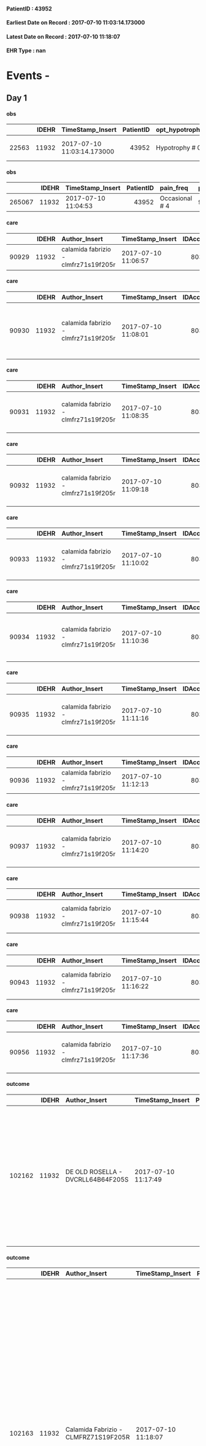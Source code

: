 
#### PatientID : 43952
#### Earliest Date on Record : 2017-07-10 11:03:14.173000
#### Latest Date on Record : 2017-07-10 11:18:07
#### EHR Type : nan

# Events - 

## Day 1

#### obs
|       |   IDEHR | TimeStamp_Insert           |   PatientID | opt_hypotrophy   | chk_eloquence                     | asthenia     | dyspnoea   | body_temp    | agitation_behavior_freq   | cognitive_state   |
|------:|--------:|:---------------------------|------------:|:-----------------|:----------------------------------|:-------------|:-----------|:-------------|:--------------------------|:------------------|
| 22563 |   11932 | 2017-07-10 11:03:14.173000 |       43952 | Hypotrophy # 0   | fluent speech # 0; dysarthria # 4 | Moderate # 2 | No # 0     | Apyrexia # 0 | quiet # 0                 | Polished # 2      |

#### obs
|        |   IDEHR | TimeStamp_Insert    |   PatientID | pain_freq      | pain_relief   |
|-------:|--------:|:--------------------|------------:|:---------------|:--------------|
| 265067 |   11932 | 2017-07-10 11:04:53 |       43952 | Occasional # 4 | 90% # 9       |

#### care
|       |   IDEHR | Author_Insert                        | TimeStamp_Insert    |   IDAccess | EHRType   |   PatientID |   IDTERAPIE_OUTPAT_VIDAS | ds_altro_farmaco     | ds_dose   | opt_via_di_somm   | ds_ora     | dt_data_inizio      |   opt_pregressa |   opt_somm_terapia |   opt_estemporanea |   opt_termina |   opt_somm_in_pompa | opt_farmaco                  |
|------:|--------:|:-------------------------------------|:--------------------|-----------:|:----------|------------:|-------------------------:|:---------------------|:----------|:------------------|:-----------|:--------------------|----------------:|-------------------:|-------------------:|--------------:|--------------------:|:-----------------------------|
| 90929 |   11932 | calamida fabrizio - clmfrz71s19f205r | 2017-07-10 11:06:57 |      80379 | amb       |       43952 |                    68563 | zanipril cp 20/10 mg | 1 cp      | oral # 0 = 0      | 08 # 8 = 0 | 2017-07-10 00:00:00 |               1 |                  0 |                  0 |             0 |                   0 | other (see notes) # 2004 = 0 |

#### care
|       |   IDEHR | Author_Insert                        | TimeStamp_Insert    |   IDAccess | EHRType   |   PatientID |   IDTERAPIE_OUTPAT_VIDAS | ds_dose   | opt_via_di_somm   | ds_ora                               | dt_data_inizio      |   opt_pregressa |   opt_somm_terapia |   opt_estemporanea |   opt_termina |   opt_somm_in_pompa | opt_farmaco                              |
|------:|--------:|:-------------------------------------|:--------------------|-----------:|:----------|------------:|-------------------------:|:----------|:------------------|:-------------------------------------|:--------------------|----------------:|-------------------:|-------------------:|--------------:|--------------------:|:-----------------------------------------|
| 90930 |   11932 | calamida fabrizio - clmfrz71s19f205r | 2017-07-10 11:08:01 |      80379 | amb       |       43952 |                    68564 | 25 mg     | oral # 0 = 0      | 08 # 8 = 0; 14 # 14 = 0; 21 # 21 = 0 | 2017-07-10 00:00:00 |               1 |                  0 |                  0 |             0 |                   0 | pregabalin (lyrica 25 mg cps) # 1771 = 0 |

#### care
|       |   IDEHR | Author_Insert                        | TimeStamp_Insert    |   IDAccess | EHRType   |   PatientID |   IDTERAPIE_OUTPAT_VIDAS | ds_dose   | opt_via_di_somm   | ds_ora     | dt_data_inizio      |   opt_pregressa |   opt_somm_terapia |   opt_estemporanea |   opt_termina |   opt_somm_in_pompa | opt_farmaco                                     |
|------:|--------:|:-------------------------------------|:--------------------|-----------:|:----------|------------:|-------------------------:|:----------|:------------------|:-----------|:--------------------|----------------:|-------------------:|-------------------:|--------------:|--------------------:|:------------------------------------------------|
| 90931 |   11932 | calamida fabrizio - clmfrz71s19f205r | 2017-07-10 11:08:35 |      80379 | amb       |       43952 |                    68565 | 1 cp      | oral # 0 = 0      | 07 # 7 = 0 | 2017-07-10 00:00:00 |               1 |                  0 |                  0 |             0 |                   0 | pantoprazole (20 mg pantoprazole cps) # 963 = 0 |

#### care
|       |   IDEHR | Author_Insert                        | TimeStamp_Insert    |   IDAccess | EHRType   |   PatientID |   IDTERAPIE_OUTPAT_VIDAS | ds_dose   | opt_via_di_somm   | ds_ora     | dt_data_inizio      |   opt_pregressa |   opt_somm_terapia |   opt_estemporanea |   opt_termina |   opt_somm_in_pompa | opt_farmaco                                                              |
|------:|--------:|:-------------------------------------|:--------------------|-----------:|:----------|------------:|-------------------------:|:----------|:------------------|:-----------|:--------------------|----------------:|-------------------:|-------------------:|--------------:|--------------------:|:-------------------------------------------------------------------------|
| 90932 |   11932 | calamida fabrizio - clmfrz71s19f205r | 2017-07-10 11:09:18 |      80379 | amb       |       43952 |                    68566 | 1 cp      | oral # 0 = 0      | 08 # 8 = 0 | 2017-07-10 00:00:00 |               1 |                  0 |                  0 |             0 |                   0 | amiloride / hydrochlorothiazide (moduretic 5 + 50 mg tablets) # 1233 = 0 |

#### care
|       |   IDEHR | Author_Insert                        | TimeStamp_Insert    |   IDAccess | EHRType   |   PatientID |   IDTERAPIE_OUTPAT_VIDAS | ds_dose   | opt_via_di_somm   | ds_ora     | dt_data_inizio      |   opt_pregressa |   opt_somm_terapia |   opt_estemporanea |   opt_termina |   opt_somm_in_pompa | opt_farmaco                                   |
|------:|--------:|:-------------------------------------|:--------------------|-----------:|:----------|------------:|-------------------------:|:----------|:------------------|:-----------|:--------------------|----------------:|-------------------:|-------------------:|--------------:|--------------------:|:----------------------------------------------|
| 90933 |   11932 | calamida fabrizio - clmfrz71s19f205r | 2017-07-10 11:10:02 |      80379 | amb       |       43952 |                    68567 | 25 mg     | oral # 0 = 0      | 08 # 8 = 0 | 2017-07-10 00:00:00 |               1 |                  0 |                  0 |             0 |                   0 | atenolol (atenolol 100 mg tablets) # 1240 = 0 |

#### care
|       |   IDEHR | Author_Insert                        | TimeStamp_Insert    |   IDAccess | EHRType   |   PatientID |   IDTERAPIE_OUTPAT_VIDAS | ds_dose   | opt_via_di_somm   | ds_ora      | dt_data_inizio      |   opt_pregressa |   opt_somm_terapia |   opt_estemporanea |   opt_termina |   opt_somm_in_pompa | opt_farmaco                                                    |
|------:|--------:|:-------------------------------------|:--------------------|-----------:|:----------|------------:|-------------------------:|:----------|:------------------|:------------|:--------------------|----------------:|-------------------:|-------------------:|--------------:|--------------------:|:---------------------------------------------------------------|
| 90934 |   11932 | calamida fabrizio - clmfrz71s19f205r | 2017-07-10 11:10:36 |      80379 | amb       |       43952 |                    68568 | 1 cp      | oral # 0 = 0      | 13 # 13 = 0 | 2017-07-10 00:00:00 |               1 |                  0 |                  0 |             0 |                   0 | acetylsalicylic acid (cardioaspirin 100 mg tablets) # 1150 = 0 |

#### care
|       |   IDEHR | Author_Insert                        | TimeStamp_Insert    |   IDAccess | EHRType   |   PatientID |   IDTERAPIE_OUTPAT_VIDAS | ds_dose   | opt_via_di_somm   | ds_ora      | dt_data_inizio      |   opt_pregressa |   opt_somm_terapia |   opt_estemporanea |   opt_termina |   opt_somm_in_pompa | opt_farmaco                                         |
|------:|--------:|:-------------------------------------|:--------------------|-----------:|:----------|------------:|-------------------------:|:----------|:------------------|:------------|:--------------------|----------------:|-------------------:|-------------------:|--------------:|--------------------:|:----------------------------------------------------|
| 90935 |   11932 | calamida fabrizio - clmfrz71s19f205r | 2017-07-10 11:11:16 |      80379 | amb       |       43952 |                    68569 | 1/2 cp    | oral # 0 = 0      | 18 # 18 = 0 | 2017-07-10 00:00:00 |               1 |                  0 |                  0 |             0 |                   0 | allopurinol (allopurinol 300 mg tablets) # 1585 = 0 |

#### care
|       |   IDEHR | Author_Insert                        | TimeStamp_Insert    |   IDAccess | EHRType   |   PatientID |   IDTERAPIE_OUTPAT_VIDAS | ds_altro_farmaco   | ds_dose   | opt_via_di_somm   | ds_ora      | dt_data_inizio      |   opt_pregressa |   opt_somm_terapia |   opt_estemporanea |   opt_termina |   opt_somm_in_pompa | opt_farmaco                  |
|------:|--------:|:-------------------------------------|:--------------------|-----------:|:----------|------------:|-------------------------:|:-------------------|:----------|:------------------|:------------|:--------------------|----------------:|-------------------:|-------------------:|--------------:|--------------------:|:-----------------------------|
| 90936 |   11932 | calamida fabrizio - clmfrz71s19f205r | 2017-07-10 11:12:13 |      80379 | amb       |       43952 |                    68570 | crestor 10 mg cp   | 1 cp      | oral # 0 = 0      | 22 # 22 = 0 | 2017-07-10 00:00:00 |               1 |                  0 |                  0 |             0 |                   0 | other (see notes) # 2004 = 0 |

#### care
|       |   IDEHR | Author_Insert                        | TimeStamp_Insert    |   IDAccess | EHRType   |   PatientID |   IDTERAPIE_OUTPAT_VIDAS | ds_dose   | opt_via_di_somm   | ds_ora                  | dt_data_inizio      |   opt_pregressa |   opt_somm_terapia |   opt_estemporanea |   opt_termina |   opt_somm_in_pompa | opt_farmaco                              |
|------:|--------:|:-------------------------------------|:--------------------|-----------:|:----------|------------:|-------------------------:|:----------|:------------------|:------------------------|:--------------------|----------------:|-------------------:|-------------------:|--------------:|--------------------:|:-----------------------------------------|
| 90937 |   11932 | calamida fabrizio - clmfrz71s19f205r | 2017-07-10 11:14:20 |      80379 | amb       |       43952 |                    68571 | 1 bs      | oral # 0 = 0      | 08 # 8 = 0; 18 # 18 = 0 | 2017-07-10 00:00:00 |               1 |                  0 |                  0 |             0 |                   0 | potassium (40 potassion bust) # 1980 = 0 |

#### care
|       |   IDEHR | Author_Insert                        | TimeStamp_Insert    |   IDAccess | EHRType   |   PatientID |   IDTERAPIE_OUTPAT_VIDAS | ds_altro_farmaco                | ds_dose   | opt_via_di_somm   | ds_ora           | dt_data_inizio      |   opt_pregressa |   opt_somm_terapia |   opt_estemporanea |   opt_termina |   opt_somm_in_pompa | opt_farmaco                  | Note_al_bisogno   |
|------:|--------:|:-------------------------------------|:--------------------|-----------:|:----------|------------:|-------------------------:|:--------------------------------|:----------|:------------------|:-----------------|:--------------------|----------------:|-------------------:|-------------------:|--------------:|--------------------:|:-----------------------------|:------------------|
| 90938 |   11932 | calamida fabrizio - clmfrz71s19f205r | 2017-07-10 11:15:44 |      80379 | amb       |       43952 |                    68572 | paracetamol (efferalgan) cp 1 g | 1 cp      | oral # 0 = 0      | at need # 24 = 0 | 2017-07-10 00:00:00 |               1 |                  0 |                  0 |             0 |                   0 | other (see notes) # 2004 = 0 | max 4 times / day |

#### care
|       |   IDEHR | Author_Insert                        | TimeStamp_Insert    |   IDAccess | EHRType   |   PatientID |   IDTERAPIE_OUTPAT_VIDAS | ds_altro_farmaco                | ds_dose   | opt_via_di_somm   | ds_ora           | dt_data_inizio      |   opt_pregressa |   opt_somm_terapia |   opt_estemporanea |   opt_termina |   opt_somm_in_pompa | opt_farmaco                  | Note_al_bisogno                          |
|------:|--------:|:-------------------------------------|:--------------------|-----------:|:----------|------------:|-------------------------:|:--------------------------------|:----------|:------------------|:-----------------|:--------------------|----------------:|-------------------:|-------------------:|--------------:|--------------------:|:-----------------------------|:-----------------------------------------|
| 90943 |   11932 | calamida fabrizio - clmfrz71s19f205r | 2017-07-10 11:16:22 |      80379 | amb       |       43952 |                    68577 | paracetamol (efferalgan) cp 1 g | 1 cp      | oral # 0 = 0      | at need # 24 = 0 | 2017-07-10 00:00:00 |               1 |                  0 |                  0 |             0 |                   0 | other (see notes) # 2004 = 0 | the choice, if pain, up to 4 times / day |

#### care
|       |   IDEHR | Author_Insert                        | TimeStamp_Insert    |   IDAccess | EHRType   |   PatientID |   IDTERAPIE_OUTPAT_VIDAS | ds_dose   | opt_via_di_somm   | ds_ora           | dt_data_inizio      |   opt_pregressa |   opt_somm_terapia |   opt_estemporanea |   opt_termina |   opt_somm_in_pompa | opt_farmaco                                       | Note_al_bisogno    |
|------:|--------:|:-------------------------------------|:--------------------|-----------:|:----------|------------:|-------------------------:|:----------|:------------------|:-----------------|:--------------------|----------------:|-------------------:|-------------------:|--------------:|--------------------:|:--------------------------------------------------|:-------------------|
| 90956 |   11932 | calamida fabrizio - clmfrz71s19f205r | 2017-07-10 11:17:36 |      80379 | amb       |       43952 |                    68590 | 15 gtt    | oral # 0 = 0      | at need # 24 = 0 | 2017-07-10 00:00:00 |               0 |                  0 |                  0 |             0 |                   0 | tramadol (tramadol gtt os 100 mg / ml) # 1706 = 0 | ii choice, if pain |

#### outcome
|        |   IDEHR | Author_Insert                     | TimeStamp_Insert    |   PatientID |   IDDigitalSignDocument |   IDPAI_VIDAS | opt_problem                         |   opt_problem_num | opt_obiettivo                                                                                                                                                                                           |   opt_obiettivo_num | opt_stato_problema   |   opt_stato_problema_num | opt_interventi                                                                                                                     |   opt_interventi_num |
|-------:|--------:|:----------------------------------|:--------------------|------------:|------------------------:|--------------:|:------------------------------------|------------------:|:--------------------------------------------------------------------------------------------------------------------------------------------------------------------------------------------------------|--------------------:|:---------------------|-------------------------:|:-----------------------------------------------------------------------------------------------------------------------------------|---------------------:|
| 102162 |   11932 | DE OLD ROSELLA - DVCRLL64B64F205S | 2017-07-10 11:17:49 |       43952 |                  809743 |        104412 | Deficit in the care of s√® # 25 = 0 |                 4 | Keep the remaining capacit√ † ¬ † in taking care of s√®, helping the patient to accept their limitations, considering himself in a realistic and objective (eating, bathing, dressing, delete) # 40 = 0 |                   4 | Open Problem # 1     |                        1 | Education - Promoting patient participation # 103 = 0; Educational - Promote the participation of the caregiver / family # 104 = 0 |                    4 |

#### outcome
|        |   IDEHR | Author_Insert                        | TimeStamp_Insert    |   PatientID |   IDDigitalSignDocument |   IDPAI_VIDAS | opt_problem                                                                |   opt_problem_num | opt_obiettivo                                                   |   opt_obiettivo_num | opt_stato_problema   |   opt_stato_problema_num | opt_interventi                                                                                                                                                                                                                                                                                                                                                                                                                                                                                               |   opt_interventi_num |
|-------:|--------:|:-------------------------------------|:--------------------|------------:|------------------------:|--------------:|:---------------------------------------------------------------------------|------------------:|:----------------------------------------------------------------|--------------------:|:---------------------|-------------------------:|:-------------------------------------------------------------------------------------------------------------------------------------------------------------------------------------------------------------------------------------------------------------------------------------------------------------------------------------------------------------------------------------------------------------------------------------------------------------------------------------------------------------|---------------------:|
| 102163 |   11932 | Calamida Fabrizio - CLMFRZ71S19F205R | 2017-07-10 11:18:07 |       43952 |                  809744 |        104413 | Alteration of comfort associated with chronic pain and / or acute # 29 = 0 |                 2 | The patient riferir√ † ¬ † a satisfactory pain control # 56 = 0 |                   1 | Open Problem # 1     |                        1 | PAI Implementation - therapeutic upgrading # 441; PAI Implementation - properly administer the drugs as prescription # 442; Implementation PAI - Evaluate the effectiveness of drug delivery # 443; Education - educating the caregiver / patient recognition / treatment of the symptom # 446; PAI Implementation - therapeutic upgrading # 441 = 0; PAI Implementation - properly administer the drugs as prescription # 442 = 0; PAI Implementation - to evaluate the efficacy of drug delivery # 443 = 0 |                    2 |


